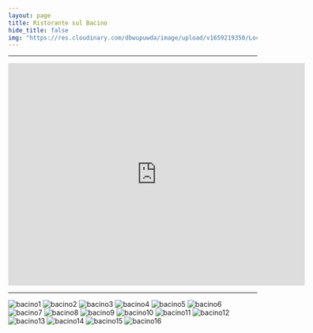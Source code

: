 ```yaml
---
layout: page
title: Ristorante sul Bacino
hide_title: false
img: "https://res.cloudinary.com/dbwupuwda/image/upload/v1659219350/Locali/bacino.png"
---
```

---
<center>
<a href="tel:0545971730" title="Numero telefono">
 <span class="fa-stack fa-lg">
    <i class="fas fa-circle fa-stack-2x"></i>
    <i class="fas fa-phone fa-stack-1x fa-inverse fa-flip-horizontal"></i>
 </span>
</a>

<a href="https://www.facebook.com/RistoranteSulBacino" title="Pagina Facebook" target="_blank" rel="noopener">
  <span class="fa-stack fa-lg">
      <i class="fas fa-circle fa-stack-2x"></i>
      <i class="fab fa-facebook fa-stack-1x fa-inverse"></i>
  </span>
</a>
</center>

<p><center><iframe src="https://www.google.com/maps/embed?pb=!1m18!1m12!1m3!1d2848.2731056736575!2d11.817415632706506!3d44.44807084185179!2m3!1f0!2f0!3f0!3m2!1i1024!2i768!4f13.1!3m3!1m2!1s0x477e1ea768f3d8b5%3A0xc2bb7694850e9358!2sRistorante%20Pizzeria%20Sul%20Bacino!5e0!3m2!1sit!2sit!4v1661950029645!5m2!1sit!2sit" width="600" height="450" style="border:0;" allowfullscreen="" loading="lazy" referrerpolicy="no-referrer-when-downgrade"></iframe></center></p>

---

![bacino1](https://res.cloudinary.com/dbwupuwda/image/upload/q_20/v1659266912/Menu/Bacino/bacino.01.jpg)
![bacino2](https://res.cloudinary.com/dbwupuwda/image/upload/q_20/v1659266909/Menu/Bacino/bacino.02.jpg)
![bacino3](https://res.cloudinary.com/dbwupuwda/image/upload/q_20/v1659266909/Menu/Bacino/bacino.03.jpg)
![bacino4](https://res.cloudinary.com/dbwupuwda/image/upload/q_20/v1659266909/Menu/Bacino/bacino.04.jpg)
![bacino5](https://res.cloudinary.com/dbwupuwda/image/upload/q_20/v1659266909/Menu/Bacino/bacino.05.jpg)
![bacino6](https://res.cloudinary.com/dbwupuwda/image/upload/q_20/v1659266909/Menu/Bacino/bacino.06.jpg)
![bacino7](https://res.cloudinary.com/dbwupuwda/image/upload/q_20/v1659266909/Menu/Bacino/bacino.07.jpg)
![bacino8](https://res.cloudinary.com/dbwupuwda/image/upload/q_20/v1659266909/Menu/Bacino/bacino.08.jpg)
![bacino9](https://res.cloudinary.com/dbwupuwda/image/upload/q_20/v1659266909/Menu/Bacino/bacino.09.jpg)
![bacino10](https://res.cloudinary.com/dbwupuwda/image/upload/q_20/v1659266909/Menu/Bacino/bacino.10.jpg)
![bacino11](https://res.cloudinary.com/dbwupuwda/image/upload/q_20/v1659266909/Menu/Bacino/bacino.11.jpg)
![bacino12](https://res.cloudinary.com/dbwupuwda/image/upload/q_20/v1659266909/Menu/Bacino/bacino.12.jpg)
![bacino13](https://res.cloudinary.com/dbwupuwda/image/upload/q_20/v1659266909/Menu/Bacino/bacino.13.jpg)
![bacino14](https://res.cloudinary.com/dbwupuwda/image/upload/q_20/v1659266909/Menu/Bacino/bacino.14.jpg)
![bacino15](https://res.cloudinary.com/dbwupuwda/image/upload/q_20/v1659266909/Menu/Bacino/bacino.15.jpg)
![bacino16](https://res.cloudinary.com/dbwupuwda/image/upload/q_20/v1659266909/Menu/Bacino/bacino.16.jpg)

